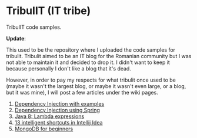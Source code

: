 # TribulIT (IT tribe)
TribulIT code samples.

**Update**: 

This used to be the repository where I uploaded the code samples for tribulit. Tribulit aimed to be an IT blog for the Romanian community but I was not able to maintain it and decided to drop it. I didn't want to keep it because personally I don't like a blog that it's dead. 

However, in order to pay my respects for what tribulit once used to be (maybe it wasn't the largest blog, or maybe it wasn't even large, or a blog, but it was mine), I will post a few articles under the wiki pages.

1. [Dependency Injection with examples](https://github.com/mnegrean/TribulIT/wiki/Dependency-Injection-with-examples)
2. [Dependency Injection using Spring](https://github.com/mnegrean/TribulIT/wiki/Dependency-Injection-using-Spring)
3. [Java 8: Lambda expressions](https://github.com/mnegrean/TribulIT/wiki/Java-8:-Lambda-expressions)
4. [13 intelligent shortcuts in Intellij Idea](https://github.com/mnegrean/TribulIT/wiki/13-intelligent-shortcuts-in-Intellij-Idea)
5. [MongoDB for beginners](https://github.com/mnegrean/TribulIT/wiki/MongoDB-for-beginners)
